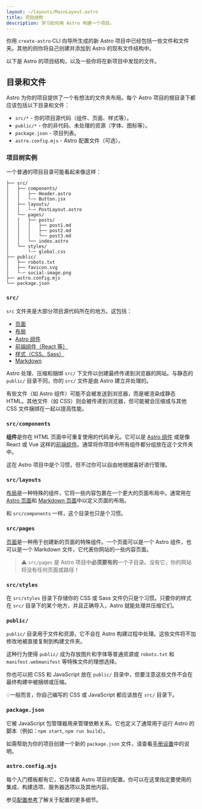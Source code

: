 ```yaml
---
layout: ~/layouts/MainLayout.astro
title: 项目结构
description: 学习如何用 Astro 构建一个项目。
---
```


你用 `create-astro` CLI 向导所生成的新 Astro 项目中已经包括一些文件和文件夹。其他的则你将自己创建并添加到 Astro 的现有文件结构中。

以下是 Astro 的项目结构，以及一些你将在新项目中发现的文件。

## 目录和文件

Astro 为你的项目提供了一个有想法的文件夹布局。每个 Astro 项目的根目录下都应该包括以下目录和文件：

- `src/*` - 你的项目源代码（组件、页面、样式等）。
- `public/*` - 你的非代码、未处理的资源（字体、图标等）。
- `package.json` - 项目列表。
- `astro.config.mjs` - Astro 配置文件（可选）。

### 项目树实例

一个普通的项目目录可能看起来像这样：

```
├── src/
│   ├── components/
│   │   ├── Header.astro
│   │   └-─ Button.jsx
│   ├── layouts/
│   │   └-─ PostLayout.astro
│   └── pages/
│   │   ├── posts/
│   │   │   ├── post1.md
│   │   │   ├── post2.md
│   │   │   └── post3.md
│   │   └── index.astro
│   └── styles/
│       └-─ global.css
├── public/
│   ├── robots.txt
│   ├── favicon.svg
│   └-─ social-image.png
├── astro.config.mjs
└── package.json

```

### `src/`

`src` 文件夹是大部分项目源代码所在的地方。这包括：

- [页面](/en/core-concepts/astro-pages/)
- [布局](/en/core-concepts/layouts/)
- [Astro 组件](/en/core-concepts/astro-components/)
- [前端组件（React 等）](/en/core-concepts/framework-components/)
- [样式（CSS、Sass）](/en/guides/styling/)
- [Markdown](/en/guides/markdown-content/)

Astro 处理、压缩和捆绑 `src/` 下文件以创建最终传递到浏览器的网站。与静态的 `public/` 目录不同，你的 `src/` 文件是由 Astro 建立并处理的。

有些文件（如 Astro 组件）可能不会被发送到浏览器，而是被渲染成静态 HTML。其他文件（如 CSS）则会被传递到浏览器，但可能被会压缩或与其他 CSS 文件捆绑在一起以提高性能。

### `src/components`

**组件**是你在 HTML 页面中可重复使用的代码单元。它可以是 [Astro 组件](/en/core-concepts/astro-components/) 或是像 React 或 Vue 这样的[前端组件](/en/core-concepts/framework-components/)。通常将你项目中所有组件都分组放在这个文件夹中。

这在 Astro 项目中是个习惯，但不过你可以自由地根据喜好进行管理。

### `src/layouts`

[布局](/en/core-concepts/layouts/)是一种特殊的组件，它将一些内容包裹在一个更大的页面布局中。通常用在 [Astro 页面](/en/core-concepts/astro-pages/)和 [Markdown 页面](/en/guides/markdown-content/)中以定义页面的布局。

和 `src/components` 一样，这个目录也只是个习惯。

### `src/pages`

[页面](/en/core-concepts/astro-pages/)是一种用于创建新的页面的特殊组件。一个页面可以是一个 Astro 组件，也可以是一个 Markdown 文件，它代表你网站的一些内容页面。

> ⚠️ `src/pages` 是 Astro 项目中**必须要有的**一个子目录。没有它，你的网站将没有任何页面或路径！

### `src/styles`

在 `src/styles` 目录下存储你的 CSS 或 Sass 文件仍只是个习惯。只要你的样式在 `src/` 目录下的某个地方，并且正确导入，Astro 就能处理并压缩它们。

### `public/`

`public/` 目录用于文件和资源，它不会在 Astro 构建过程中处理。这些文件将不加修改地被直接复制到构建文件夹。

这种行为使得 `public/` 成为存放图片和字体等普通资源或 `robots.txt` 和 `manifest.webmanifest` 等特殊文件的理想选择。

你也可以把 CSS 和 JavaScript 放在 `public/` 目录中，但要注意这些文件不会在最终构建中被捆绑或压缩。

 💡一般而言，你自己编写的 CSS 或 JavaScript 都应该放在 `src/` 目录下。

### `package.json`

它被 JavaScript 包管理器用来管理依赖关系。它也定义了通常用于运行 Astro 的脚本（例如：`npm start`, `npm run build`）。

如需帮助为你的项目创建一个新的 `package.json` 文件，请查看[手册设置](/en/install/manual/)中的说明。

### `astro.config.mjs`

每个入门模板都有它，它存储着 Astro 项目的配置。你可以在这里指定要使用的集成、构建选项、服务器选项以及其他内容。

参见[配置参考](/en/reference/configuration-reference/#article)了解关于配置的更多细节。
